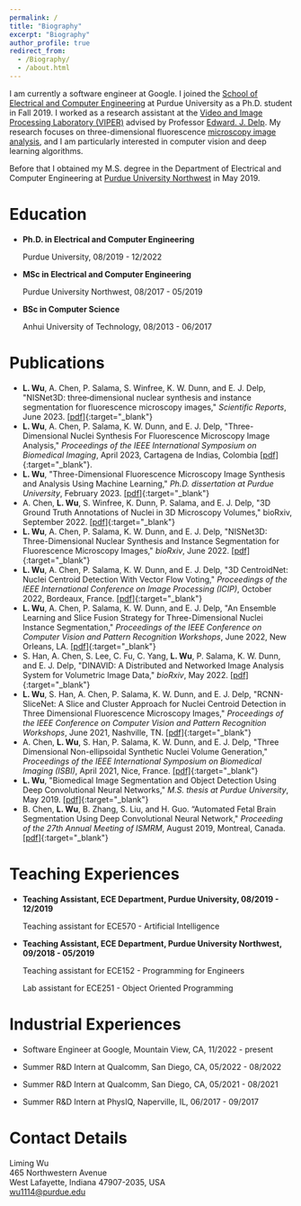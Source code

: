 ```yaml
---
permalink: /
title: "Biography"
excerpt: "Biography"
author_profile: true
redirect_from: 
  - /Biography/
  - /about.html
---
```


I am currently a software engineer at Google. I joined the [School of Electrical and Computer Engineering](https://engineering.purdue.edu/ECE) at Purdue University as a Ph.D. student in Fall 2019. I worked as a research assistant at the [Video and Image Processing Laboratory (VIPER)](https://engineering.purdue.edu/~ips/) advised by Professor [Edward. J. Delp](https://engineering.purdue.edu/~ace/). My research focuses on three-dimensional fluorescence [microscopy image analysis](http://www.microscopy-purdue.net), and I am particularly interested in computer vision and deep learning algorithms.

Before that I obtained my M.S. degree in the Department of Electrical and Computer Engineering at [Purdue University Northwest](https://www.pnw.edu) in May 2019. 

# Education
+ **Ph.D. in Electrical and Computer Engineering**

  Purdue University, 08/2019 - 12/2022

+ **MSc in Electrical and Computer Engineering**

  Purdue University Northwest, 08/2017 - 05/2019

+ **BSc in Computer Science**

  Anhui University of Technology, 08/2013 - 06/2017

# Publications

+ **L. Wu**, A. Chen, P. Salama, S. Winfree, K. W. Dunn, and E. J. Delp, "NISNet3D: three‑dimensional nuclear synthesis and instance segmentation for fluorescence microscopy images," *Scientific Reports*, June 2023. [[pdf]](https://www.nature.com/articles/s41598-023-36243-9){:target="_blank"}
+ **L. Wu**, A. Chen, P. Salama, K. W. Dunn, and E. J. Delp, "Three-Dimensional Nuclei Synthesis For Fluorescence Microscopy Image Analysis," *Proceedings of the IEEE International Symposium on Biomedical Imaging*, April 2023, Cartagena de Indias, Colombia [[pdf]](https://doi.org/10.1109/ISBI53787.2023.10230449){:target="_blank"}.
+ **L. Wu**, "Three-Dimensional Fluorescence Microscopy Image Synthesis and Analysis Using Machine Learning," *Ph.D. dissertation at Purdue University*, February 2023. [[pdf]](https://doi.org/10.25394/PGS.22031780.v1){:target="_blank"}
+ A. Chen, **L. Wu**, S. Winfree, K. Dunn, P. Salama, and E. J. Delp, "3D Ground Truth Annotations of Nuclei in 3D Microscopy Volumes," bioRxiv, September 2022. [[pdf]](https://doi.org/10.1101/2022.09.26.509542){:target="_blank"}
+ **L. Wu**, A. Chen, P. Salama, K. W. Dunn, and E. J. Delp, "NISNet3D: Three-Dimensional Nuclear Synthesis and Instance Segmentation for Fluorescence Microscopy Images," *bioRxiv*, June 2022. [[pdf]](https://doi.org/10.1101/2022.06.10.495713){:target="_blank"}
+ **L. Wu**, A. Chen, P. Salama, K. W. Dunn, and E. J. Delp, "3D CentroidNet: Nuclei Centroid Detection With Vector Flow Voting," *Proceedings of the IEEE International Conference on Image Processing (ICIP)*, October 2022, Bordeaux, France. [[pdf]](https://doi.org/10.1101/2022.07.21.500996){:target="_blank"}
+ **L. Wu**, A. Chen, P. Salama, K. W. Dunn, and E. J. Delp, "An Ensemble Learning and Slice Fusion Strategy for Three-Dimensional Nuclei Instance Segmentation," *Proceedings of the IEEE Conference on Computer Vision and Pattern Recognition Workshops*, June 2022, New Orleans, LA. [[pdf]](https://openaccess.thecvf.com/content/CVPR2022W/CVMI/papers/Wu_An_Ensemble_Learning_and_Slice_Fusion_Strategy_for_Three-Dimensional_Nuclei_CVPRW_2022_paper.pdf){:target="_blank"}
+ S. Han, A. Chen, S. Lee, C. Fu, C. Yang, **L. Wu**, P. Salama, K. W. Dunn, and E. J. Delp, "DINAVID: A Distributed and Networked Image Analysis System for Volumetric Image Data," *bioRxiv*, May 2022. [[pdf]](https://doi.org/10.1101/2022.05.11.491511){:target="_blank"}
+ **L. Wu**, S. Han, A. Chen, P. Salama, K. W. Dunn, and E. J. Delp, "RCNN-SliceNet: A Slice and Cluster Approach for Nuclei Centroid Detection in Three Dimensional Fluorescence Microscopy Images," *Proceedings of the IEEE Conference on Computer Vision and Pattern Recognition Workshops*, June 2021, Nashville, TN. [[pdf]](https://openaccess.thecvf.com/content/CVPR2021W/CVMI/papers/Wu_RCNN-SliceNet_A_Slice_and_Cluster_Approach_for_Nuclei_Centroid_Detection_CVPRW_2021_paper.pdf){:target="_blank"}
+ A. Chen, **L. Wu**, S. Han, P. Salama, K. W. Dunn, and E. J. Delp, "Three Dimensional Non-ellipsoidal Synthetic Nuclei Volume Generation," *Proceedings of the IEEE International Symposium on Biomedical Imaging (ISBI)*, April 2021, Nice, France. [[pdf]](https://doi.org/10.1109/ISBI48211.2021.9434149){:target="_blank"}
+ **L. Wu**, "Biomedical Image Segmentation and Object Detection Using Deep Convolutional Neural Networks," *M.S. thesis at Purdue University*, May 2019. [[pdf]](https://doi.org/10.25394/PGS.8051702.v1){:target="_blank"}
+ B. Chen, **L. Wu**, B. Zhang, S. Liu, and H. Guo. “Automated Fetal Brain Segmentation Using Deep Convolutional Neural Network," *Proceeding of the 27th Annual Meeting of ISMRM*, August 2019, Montreal, Canada. [[pdf]](http://indexsmart.mirasmart.com/ISMRM2019/PDFfiles/4797.html){:target="_blank"}

# Teaching Experiences

* **Teaching Assistant, ECE Department, Purdue University, 08/2019 - 12/2019**
  
  Teaching assistant for ECE570 - Artificial Intelligence
* **Teaching Assistant, ECE Department, Purdue University Northwest, 09/2018 - 05/2019**
  
  Teaching assistant for ECE152 - Programming for Engineers
  
  Lab assistant for ECE251 - Object Oriented Programming



# Industrial Experiences

* Software Engineer at Google, Mountain View, CA, 11/2022 - present

* Summer R&D Intern at Qualcomm, San Diego, CA, 05/2022 - 08/2022
  
* Summer R&D Intern at Qualcomm, San Diego, CA, 05/2021 - 08/2021
  
* Summer R&D Intern at PhysIQ, Naperville, IL, 06/2017 - 09/2017
  

# Contact Details
Liming Wu\
465 Northwestern Avenue\
West Lafayette, Indiana 47907-2035, USA\
wu1114@purdue.edu